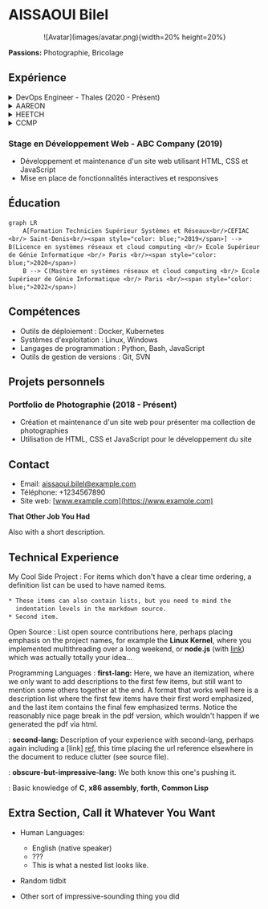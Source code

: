 # AISSAOUI Bilel

<p align="center">
![Avatar](images/avatar.png){width=20% height=20%}
</p>

**Passions:** Photographie, Bricolage

## Expérience

<details>
  <summary>DevOps Engineer - Thales (2020 - Présent)</summary>

- Gestion et configuration des outils DevOps pour le déploiement continu
- Automatisation des processus de développement, de test et de déploiement
- Collaboration étroite avec les équipes de développement et d'exploitation
</details>

<details>
  <summary>AAREON</summary>

- Gestion et configuration des outils DevOps pour le déploiement continu
</details>

<details>
  <summary>HEETCH</summary>

- Gestion et configuration des outils DevOps pour le déploiement continu
</details>

<details>
  <summary>CCMP</summary>

- Gestion et configuration des outils DevOps pour le déploiement continu
</details>

### Stage en Développement Web - ABC Company (2019)
- Développement et maintenance d'un site web utilisant HTML, CSS et JavaScript
- Mise en place de fonctionnalités interactives et responsives

## Éducation

```mermaid
graph LR
    A[Formation Technicien Supérieur Systèmes et Réseaux<br/>CEFIAC <br/> Saint-Denis<br/><span style="color: blue;">2019</span>] --> B(Licence en systèmes réseaux et cloud computing <br/> Ecole Supérieur de Génie Informatique <br/> Paris <br/><span style="color: blue;">2020</span>)
    B --> C(Mastère en systèmes réseaux et cloud computing <br/> Ecole Supérieur de Génie Informatique <br/> Paris <br/><span style="color: blue;">2022</span>)
```

## Compétences

- Outils de déploiement : Docker, Kubernetes
- Systèmes d'exploitation : Linux, Windows
- Langages de programmation : Python, Bash, JavaScript
- Outils de gestion de versions : Git, SVN

## Projets personnels

### Portfolio de Photographie (2018 - Présent)
- Création et maintenance d'un site web pour présenter ma collection de photographies
- Utilisation de HTML, CSS et JavaScript pour le développement du site

## Contact

- Email: aissaoui.bilel@example.com
- Téléphone: +1234567890
- Site web: [www.example.com](https://www.example.com)

**That Other Job You Had**

Also with a short description.

Technical Experience
--------------------

My Cool Side Project
:   For items which don't have a clear time ordering, a definition
    list can be used to have named items.

    * These items can also contain lists, but you need to mind the
      indentation levels in the markdown source.
    * Second item.

Open Source
:   List open source contributions here, perhaps placing emphasis on
    the project names, for example the **Linux Kernel**, where you
    implemented multithreading over a long weekend, or **node.js**
    (with [link](http://nodejs.org)) which was actually totally
    your idea...

Programming Languages
:   **first-lang:** Here, we have an itemization, where we only want
    to add descriptions to the first few items, but still want to
    mention some others together at the end. A format that works well
    here is a description list where the first few items have their
    first word emphasized, and the last item contains the final few
    emphasized terms. Notice the reasonably nice page break in the pdf
    version, which wouldn't happen if we generated the pdf via html.

:   **second-lang:** Description of your experience with second-lang,
    perhaps again including a [link] [ref], this time placing the url
    reference elsewhere in the document to reduce clutter (see source
    file). 

:   **obscure-but-impressive-lang:** We both know this one's pushing
    it.

:   Basic knowledge of **C**, **x86 assembly**, **forth**, **Common Lisp**

[ref]: https://github.com/githubuser/superlongprojectname

Extra Section, Call it Whatever You Want
----------------------------------------

* Human Languages:

     * English (native speaker)
     * ???
     * This is what a nested list looks like.

* Random tidbit

* Other sort of impressive-sounding thing you did
